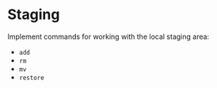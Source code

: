 # Staging
Implement commands for working with the local staging area:
- `add`
- `rm`
- `mv`
- `restore`
